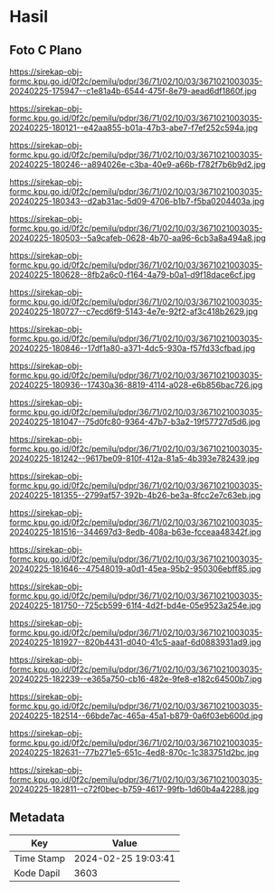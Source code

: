 # Hasil

## Foto C Plano

https://sirekap-obj-formc.kpu.go.id/0f2c/pemilu/pdpr/36/71/02/10/03/3671021003035-20240225-175947--c1e81a4b-6544-475f-8e79-aead6df1860f.jpg

https://sirekap-obj-formc.kpu.go.id/0f2c/pemilu/pdpr/36/71/02/10/03/3671021003035-20240225-180121--e42aa855-b01a-47b3-abe7-f7ef252c594a.jpg

https://sirekap-obj-formc.kpu.go.id/0f2c/pemilu/pdpr/36/71/02/10/03/3671021003035-20240225-180246--a894026e-c3ba-40e9-a66b-f782f7b6b9d2.jpg

https://sirekap-obj-formc.kpu.go.id/0f2c/pemilu/pdpr/36/71/02/10/03/3671021003035-20240225-180343--d2ab31ac-5d09-4706-b1b7-f5ba0204403a.jpg

https://sirekap-obj-formc.kpu.go.id/0f2c/pemilu/pdpr/36/71/02/10/03/3671021003035-20240225-180503--5a9cafeb-0628-4b70-aa96-6cb3a8a494a8.jpg

https://sirekap-obj-formc.kpu.go.id/0f2c/pemilu/pdpr/36/71/02/10/03/3671021003035-20240225-180628--8fb2a6c0-f164-4a79-b0a1-d9f18dace6cf.jpg

https://sirekap-obj-formc.kpu.go.id/0f2c/pemilu/pdpr/36/71/02/10/03/3671021003035-20240225-180727--c7ecd6f9-5143-4e7e-92f2-af3c418b2629.jpg

https://sirekap-obj-formc.kpu.go.id/0f2c/pemilu/pdpr/36/71/02/10/03/3671021003035-20240225-180846--17df1a80-a371-4dc5-930a-f57fd33cfbad.jpg

https://sirekap-obj-formc.kpu.go.id/0f2c/pemilu/pdpr/36/71/02/10/03/3671021003035-20240225-180936--17430a36-8819-4114-a028-e6b856bac726.jpg

https://sirekap-obj-formc.kpu.go.id/0f2c/pemilu/pdpr/36/71/02/10/03/3671021003035-20240225-181047--75d0fc80-9364-47b7-b3a2-19f57727d5d6.jpg

https://sirekap-obj-formc.kpu.go.id/0f2c/pemilu/pdpr/36/71/02/10/03/3671021003035-20240225-181242--9617be09-810f-412a-81a5-4b393e782439.jpg

https://sirekap-obj-formc.kpu.go.id/0f2c/pemilu/pdpr/36/71/02/10/03/3671021003035-20240225-181355--2799af57-392b-4b26-be3a-8fcc2e7c63eb.jpg

https://sirekap-obj-formc.kpu.go.id/0f2c/pemilu/pdpr/36/71/02/10/03/3671021003035-20240225-181516--344697d3-8edb-408a-b63e-fcceaa48342f.jpg

https://sirekap-obj-formc.kpu.go.id/0f2c/pemilu/pdpr/36/71/02/10/03/3671021003035-20240225-181646--47548019-a0d1-45ea-95b2-950306ebff85.jpg

https://sirekap-obj-formc.kpu.go.id/0f2c/pemilu/pdpr/36/71/02/10/03/3671021003035-20240225-181750--725cb599-61f4-4d2f-bd4e-05e9523a254e.jpg

https://sirekap-obj-formc.kpu.go.id/0f2c/pemilu/pdpr/36/71/02/10/03/3671021003035-20240225-181927--820b4431-d040-41c5-aaaf-6d0883931ad9.jpg

https://sirekap-obj-formc.kpu.go.id/0f2c/pemilu/pdpr/36/71/02/10/03/3671021003035-20240225-182239--e365a750-cb16-482e-9fe8-e182c64500b7.jpg

https://sirekap-obj-formc.kpu.go.id/0f2c/pemilu/pdpr/36/71/02/10/03/3671021003035-20240225-182514--66bde7ac-465a-45a1-b879-0a6f03eb600d.jpg

https://sirekap-obj-formc.kpu.go.id/0f2c/pemilu/pdpr/36/71/02/10/03/3671021003035-20240225-182631--77b271e5-651c-4ed8-870c-1c383751d2bc.jpg

https://sirekap-obj-formc.kpu.go.id/0f2c/pemilu/pdpr/36/71/02/10/03/3671021003035-20240225-182811--c72f0bec-b759-4617-99fb-1d60b4a42288.jpg


## Metadata

| Key        | Value               |
| ---------- | ------------------- |
| Time Stamp | 2024-02-25 19:03:41 |
| Kode Dapil | 3603                |



